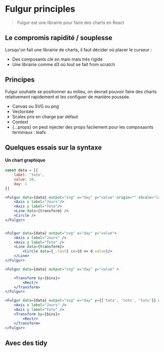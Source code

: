 # Fulgur principles

> Fulgur est une librairie pour faire des charts en React

## Le compromis rapidité / souplesse

Lorsqu'on fait une librairie de charts, il faut décider où placer le curseur :

-   Des composants clé en main mais très rigide
-   Une librairie comme d3 où tout se fait from scratch

## Principes

Fulgur souhaite se positionner au milieu, on devrait pouvoir faire des charts relativement
rapidement et les configuer de manière poussée.

-   Canvas ou SVG ou png
-   Vectorisée
-   Scales pris en charge par défaut
-   Context
-   {...props} on peut injecter des props facilement pour les composasnts terminaux : leafs

## Quelques essais sur la syntaxe

#### Un chart graphique

```jsx
const data = [{
    label: 'toto',
    value: 10,
    day: 1
}]

<Fulgur data={data} output="svg" x="day" y="value" origin="" xScale="log"> // x+y means bivariate
    <Axis x label="Jours"/>
    <Axis y label="Toto"/>
    <Line data={transform} />
    <Circle />
</Fulgur>


<Fulgur data={data} output="svg" x="day" y="value">
    <Axis x label="Jours" />
    <Axis y label="Toto" />
    <Line data={transform}>
        <Circle data={_.last} cx={d => d.value}/>
    </Line>
</Fulgur>

<Fulgur data={data} output="svg" x="day" y="value" >

    <Transform by={bins}>
        <Rect/>
    </Transform>
</Fulgur>

<Fulgur data={data} output="svg" x="day" y={['tata', 'toto', 'tutu']} origin="se">
    <Axis x label="Jours" />
    <Axis y label="Toto" />
    <Transform by={bins}>
        <Rect/>
    </Transform>
</Fulgur>


```

## Avec des tidy
